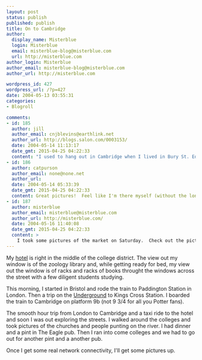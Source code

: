 ```yaml
---
layout: post
status: publish
published: publish
title: On to Cambridge
author:
  display_name: Misterblue
  login: Misterblue
  email: misterblue-blog@misterblue.com
  url: http://misterblue.com
author_login: Misterblue
author_email: misterblue-blog@misterblue.com
author_url: http://misterblue.com

wordpress_id: 427
wordpress_url: /?p=427
date: 2004-05-13 03:55:31
categories:
- Blogroll

comments:
- id: 185
  author: jill
  author_email: cnjblevins@earthlink.net
  author_url: http://blogs.salon.com/0003153/
  date: 2004-05-14 11:13:17
  date_gmt: 2015-04-25 04:22:33
  content: "I used to hang out in Cambridge when I lived in Bury St. Edmunds (east of you). Do they still have the Saturday market on Wednesday?    \n\nThat's one of the best towns to walk in, and one of the worst to drive, if you get lost easily.\n\nHave some mushy peas for me.  Might be a good break from the pints!"
- id: 186
  author: catpurson
  author_email: none@none.net
  author_url: 
  date: 2004-05-14 05:33:39
  date_gmt: 2015-04-25 04:22:33
  content: Great pictures!  Feel like I'm there myself (without the long trip)
- id: 187
  author: misterblue
  author_email: misterblue@misterblue.com
  author_url: http://misterblue.com/
  date: 2004-05-16 11:40:08
  date_gmt: 2015-04-25 04:22:33
  content: >
    I took some pictures of the market on Saturday.  Check out the picture page.  It was also on Wednesday but someone said it was there most days of the week.  And, yes, many pints were drunk.
---
```

<p>
My
<a href="http://www.cambridge.crowneplaza.com/">hotel</a>
is right in the middle of the college district.
The view out my window is of the zoology library and, while
getting ready for bed, my view out the window is of racks
and racks of books throught the windows across the street
with a few diligent students studying.
</p>
<p>
    This morning, I started in Bristol and rode the train
    to Paddington Station in London.
    Then a trip on the
    <a href="http://tube.tfl.gov.uk/">Underground</a>
    to
    Kings Cross Station.
    I boarded the train to Cambridge on platform 9b
    (not 9 3/4 for all you Potter fans).
</p>
<p>
     The smooth hour trip from London to Cambridge and a
     taxi ride to the hotel and soon I was out exploring
     the streets.
     I walked around the colleges and took pictures
     of the churches
     and people punting on the river.
     I had dinner and a pint in The Eagle pub.
     Then I ran into come colleges and
     we had to go out for another pint and a another
     pub.
</p>
<p>
    Once I get some real network connectivity, I'll
    get some pictures up.
</p>
